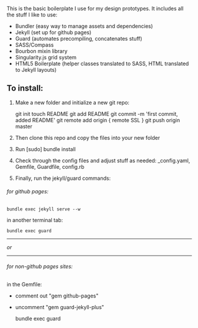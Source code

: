 This is the basic boilerplate I use for my design prototypes. It includes all the stuff I like to use:
- Bundler (easy way to manage assets and dependencies)
- Jekyll (set up for github pages)
- Guard (automates precompiling, concatenates stuff)
- SASS/Compass
- Bourbon mixin library
- Singularity.js grid system
- HTML5 Boilerplate (helper classes translated to SASS, HTML translated to Jekyll layouts)

## To install:
1. Make a new folder and initialize a new git repo:
  
    git init
    touch README
    git add README
  	git commit -m 'first commit, added README'
  	git remote add origin { remote SSL }
  	git push origin master


2. Then clone this repo and copy the files into your new folder

3. Run [sudo] bundle install

4. Check through the config files and adjust stuff as needed: _config.yaml, Gemfile, Guardfile, config.rb

5. Finally, run the jekyll/guard commands:

###### for github pages:

  	bundle exec jekyll serve --w

in another terminal tab:

  	bundle exec guard

****
_or_
****

###### for non-github pages sites:

in the Gemfile:
- comment out "gem github-pages" 
- uncomment "gem guard-jekyll-plus"

  	bundle exec guard

